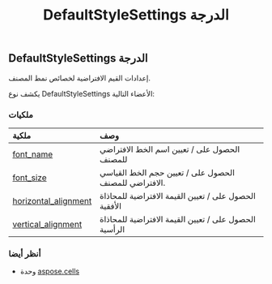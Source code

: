 ﻿---
title: DefaultStyleSettings الدرجة
second_title: Aspose.Cells for Python via .NET API المراجع
description:
type: docs
weight: 460
url: /ar/python-net/aspose.cells/defaultstylesettings/
is_root: false
---
##  DefaultStyleSettings الدرجة
إعدادات القيم الافتراضية لخصائص نمط المصنف.



يكشف نوع DefaultStyleSettings الأعضاء التالية:

###  ملكيات
| ملكية| وصف|
| :- | :- |
| [font_name](/cells/ar/python-net/aspose.cells/defaultstylesettings/font_name) | الحصول على / تعيين اسم الخط الافتراضي للمصنف|
| [font_size](/cells/ar/python-net/aspose.cells/defaultstylesettings/font_size) | الحصول على / تعيين حجم الخط القياسي الافتراضي للمصنف.|
| [horizontal_alignment](/cells/ar/python-net/aspose.cells/defaultstylesettings/horizontal_alignment) | الحصول على / تعيين القيمة الافتراضية للمحاذاة الأفقية|
| [vertical_alignment](/cells/ar/python-net/aspose.cells/defaultstylesettings/vertical_alignment) | الحصول على / تعيين القيمة الافتراضية للمحاذاة الرأسية|



###  أنظر أيضا
* وحدة [aspose.cells](..)
